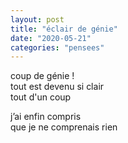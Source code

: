 ```yaml
---
layout: post
title: "éclair de génie"
date: "2020-05-21"
categories: "pensees"
---
```


coup de génie !  
tout est devenu si clair  
tout d'un coup  

j’ai enfin compris  
que je ne comprenais rien  
